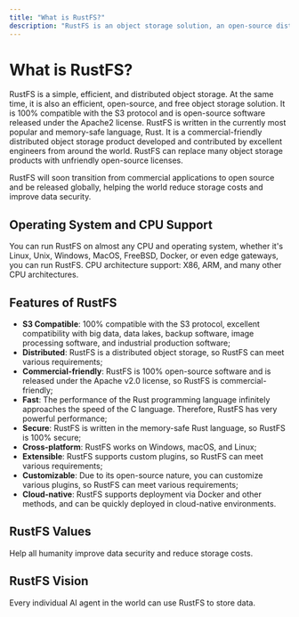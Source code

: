 ```yaml
---
title: "What is RustFS?"
description: "RustFS is an object storage solution, an open-source distributed object storage released under the Apache2 license."
---
```


# What is RustFS?

RustFS is a simple, efficient, and distributed object storage.
At the same time, it is also an efficient, open-source, and free object storage solution. It is 100% compatible with the S3 protocol and is open-source software released under the Apache2 license. RustFS is written in the currently most popular and memory-safe language, Rust.
It is a commercial-friendly distributed object storage product developed and contributed by excellent engineers from around the world. RustFS can replace many object storage products with unfriendly open-source licenses.

RustFS will soon transition from commercial applications to open source and be released globally, helping the world reduce storage costs and improve data security.

## Operating System and CPU Support

You can run RustFS on almost any CPU and operating system, whether it's Linux, Unix, Windows, MacOS, FreeBSD, Docker, or even edge gateways, you can run RustFS.
CPU architecture support: X86, ARM, and many other CPU architectures.

## Features of RustFS

- **S3 Compatible**: 100% compatible with the S3 protocol, excellent compatibility with big data, data lakes, backup software, image processing software, and industrial production software;
- **Distributed**: RustFS is a distributed object storage, so RustFS can meet various requirements;
- **Commercial-friendly**: RustFS is 100% open-source software and is released under the Apache v2.0 license, so RustFS is commercial-friendly;
- **Fast**: The performance of the Rust programming language infinitely approaches the speed of the C language. Therefore, RustFS has very powerful performance;
- **Secure**: RustFS is written in the memory-safe Rust language, so RustFS is 100% secure;
- **Cross-platform**: RustFS works on Windows, macOS, and Linux;
- **Extensible**: RustFS supports custom plugins, so RustFS can meet various requirements;
- **Customizable**: Due to its open-source nature, you can customize various plugins, so RustFS can meet various requirements;
- **Cloud-native**: RustFS supports deployment via Docker and other methods, and can be quickly deployed in cloud-native environments.

## RustFS Values

Help all humanity improve data security and reduce storage costs.

## RustFS Vision

Every individual AI agent in the world can use RustFS to store data.
